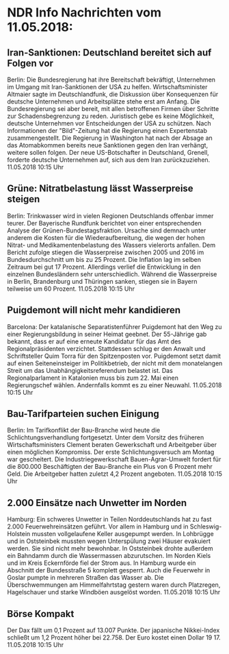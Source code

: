 # NDR Info Nachrichten vom 11.05.2018:


## Iran-Sanktionen: Deutschland bereitet sich auf Folgen vor
Berlin: Die Bundesregierung hat ihre Bereitschaft bekräftigt, Unternehmen im Umgang mit Iran-Sanktionen der USA zu helfen. Wirtschaftsminister Altmaier sagte im Deutschlandfunk, die Diskussion über Konsequenzen für deutsche Unternehmen und Arbeitsplätze stehe erst am Anfang. Die Bundesregierung sei aber bereit, mit allen betroffenen Firmen über Schritte zur Schadensbegrenzung zu reden. Juristisch gebe es keine Möglichkeit, deutsche Unternehmen vor Entscheidungen der USA zu schützen. Nach Informationen der "Bild"-Zeitung hat die Regierung einen Expertenstab zusammengestellt. Die Regierung in Washington hat nach der Absage an das Atomabkommen bereits neue Sanktionen gegen den Iran verhängt, weitere sollen folgen. Der neue US-Botschafter in Deutschland, Grenell, forderte deutsche Unternehmen auf, sich aus dem Iran zurückzuziehen. 11.05.2018 10:15 Uhr 

## Grüne: Nitratbelastung lässt Wasserpreise steigen
Berlin: Trinkwasser wird in vielen Regionen Deutschlands offenbar immer teurer. Der Bayerische Rundfunk berichtet von einer entsprechenden Analyse der Grünen-Bundestagsfraktion. Ursache sind demnach unter anderem die Kosten für die Wiederaufbereitung, die wegen der hohen Nitrat- und Medikamentenbelastung des Wassers vielerorts anfallen. Dem Bericht zufolge stiegen die Wasserpreise zwischen 2005 und 2016 im Bundesdurchschnitt um bis zu 25 Prozent. Die Inflation lag im selben Zeitraum bei gut 17 Prozent. Allerdings verlief die Entwicklung in den einzelnen Bundesländern sehr unterschiedlich. Während die Wasserpreise in Berlin, Brandenburg und Thüringen sanken, stiegen sie in Bayern teilweise um 60 Prozent. 11.05.2018 10:15 Uhr 

## Puigdemont will nicht mehr kandidieren
Barcelona: Der katalanische Separatistenführer Puigdemont hat den Weg zu einer Regierungsbildung in seiner Heimat geebnet. Der 55-Jährige gab bekannt, dass er auf eine erneute Kandidatur für das Amt des Regionalpräsidenten verzichtet. Stattdessen schlug er den Anwalt und Schriftsteller Quim Torra für den Spitzenposten vor. Puigdemont setzt damit auf einen Seiteneinsteiger im Politikbetrieb, der nicht mit dem monatelangen Streit um das Unabhängigkeitsreferendum belastet ist. Das Regionalparlament in Katalonien muss bis zum 22. Mai einen Regierungschef wählen. Andernfalls kommt es zu einer Neuwahl. 11.05.2018 10:15 Uhr 

## Bau-Tarifparteien suchen Einigung
Berlin: Im Tarifkonflikt der Bau-Branche wird heute die Schlichtungsverhandlung fortgesetzt. Unter dem Vorsitz des früheren Wirtschaftsministers Clement beraten Gewerkschaft und Arbeitgeber über einen möglichen Kompromiss. Der erste Schlichtungsversuch am Montag war gescheitert. Die Industriegewerkschaft Bauen-Agrar-Umwelt fordert für die 800.000 Beschäftigten der Bau-Branche ein Plus von 6 Prozent mehr Geld. Die Arbeitgeber hatten zuletzt 4,2 Prozent angeboten. 11.05.2018 10:15 Uhr 

## 2.000 Einsätze nach Unwetter im Norden
Hamburg: Ein schweres Unwetter in Teilen Norddeutschlands hat zu fast 2.000 Feuerwehreinsätzen geführt. Vor allem in Hamburg und in Schleswig-Holstein mussten vollgelaufene Keller ausgepumpt werden. In Lohbrügge und in Oststeinbek mussten wegen Unterspülung zwei Häuser evakuiert werden. Sie sind nicht mehr bewohnbar. In Oststeinbek drohte außerdem ein Bahndamm durch die Wassermassen abzurutschen. Im Norden Kiels und im Kreis Eckernförde fiel der Strom aus. In Hamburg wurde ein Abschnitt der Bundesstraße 5 komplett gesperrt. Auch die Feuerwehr in Goslar pumpte in mehreren Straßen das Wasser ab. Die Überschwemmungen am Himmelfahrtstag gestern waren durch Platzregen, Hagelschauer und starke Windböen ausgelöst worden. 11.05.2018 10:15 Uhr 

## Börse Kompakt
Der Dax fällt um 0,1 Prozent auf 13.007 Punkte. Der japanische Nikkei-Index schließt um 1,2 Prozent höher bei 22.758. Der Euro kostet einen Dollar 19 17. 11.05.2018 10:15 Uhr 

